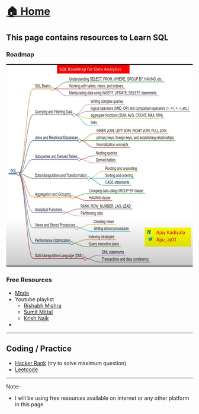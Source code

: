 
# <a href="../">🏠 Home</a>

## This page contains resources to Learn SQL 


### Roadmap
<img src="../images/SQL map.jpg">



### Free Resources
- [Mode](https://mode.com/sql-tutorial)
- Youtube playlist
    - [Rishabh Mishra](https://www.youtube.com/playlist?list=PLdOKnrf8EcP17p05q13WXbHO5Z_JfXNpw)
    - [Sumit Mittal](https://www.youtube.com/watch?v=qlkS-e5ym1w)
    - [Krish Naik](https://www.youtube.com/playlist?list=PLZoTAELRMXVNMRWlVf0bDDSxNEn38u9Cl)
- 



--------------
## Coding / Practice
- [Hacker Rank](https://www.hackerrank.com/profile/kishansutariya23) (try to solve maximum question)
- [Leetcode](https://leetcode.com/kishansutariya23/) 
---------
Note:-
- I will be using free resources available on internet or any other platform in this page